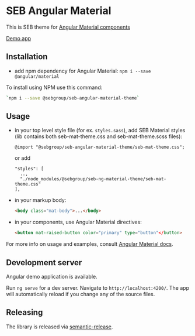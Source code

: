 # SEB Angular Material

This is SEB theme for [Angular Material components](https://material.angular.io)

[Demo app](https://sebgroup.github.io/seb-angular-material/)

## Installation

* add npm dependency for Angular Material: `npm i --save @angular/material`

To install using NPM use this command:

```bash
`npm i --save @sebgroup/seb-angular-material-theme`
```

## Usage

* in your top level style file (for ex. `styles.sass`), add SEB Material styles (lib contains both seb-mat-theme.css and seb-mat-theme.scss files):
  ```
  @import "@sebgroup/seb-angular-material-theme/seb-mat-theme.css";
  ```
  or add 
  ```
  "styles": [
    ..,
    "./node_modules/@sebgroup/seb-ng-material-theme/seb-mat-theme.css"
  ],
  ```
* in your markup body:
  ```html
  <body class="mat-body">...</body>
  ```
* in your components, use Angular Material directives:
  ```html
  <button mat-raised-button color="primary" type="button"</button>
  ```

For more info on usage and examples, consult [Angular Material docs](https://material.angular.io).

## Development server

Angular demo application is available.

Run `ng serve` for a dev server. Navigate to `http://localhost:4200/`. The app will automatically reload if you change any of the source files.

## Releasing

The library is released via [semantic-release](https://www.npmjs.com/package/semantic-release).
